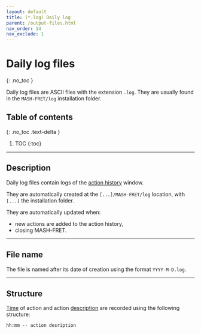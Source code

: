 ```yaml
---
layout: default
title: (*.log) Daily log
parent: /output-files.html
nav_order: 14
nav_exclude: 1
---
```



# Daily log files
{: .no_toc }

Daily log files are ASCII files with the extension `.log`. They are usually found in the `MASH-FRET/log` installation folder.

## Table of contents
{: .no_toc .text-delta }

1. TOC
{:toc}


---

## Description

Daily log files contain logs of the <u>action history</u> window.

They are automatically created at the `[...]/MASH-FRET/log` location, with `[...]` the installation folder.

They are automatically updated when:
- new actions are added to the action history,
- closing MASH-FRET.


---

## File name

The file is named after its date of creation using the format `YYYY-M-D.log`.


---

## Structure

<u>Time</u> of action and action <u>description</u> are recorded using the following structure:

```
hh:mm -- action desription
```

